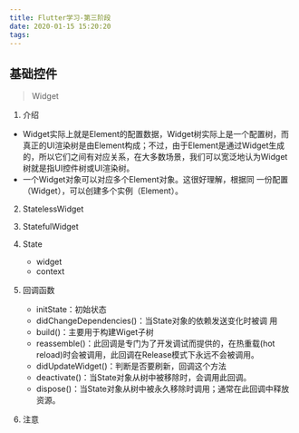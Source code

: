 ```yaml
---
title: Flutter学习-第三阶段
date: 2020-01-15 15:20:20
tags:
---
```

<h2>基础控件</h2>

>Widget

1. 介绍
 * Widget实际上就是Element的配置数据，Widget树实际上是一个配置树，而真正的UI渲染树是由Element构成；不过，由于Element是通过Widget生成的，所以它们之间有对应关系，在大多数场景，我们可以宽泛地认为Widget树就是指UI控件树或UI渲染树。
 * 一个Widget对象可以对应多个Element对象。这很好理解，根据同	一份配置（Widget），可以创建多个实例（Element）。

2. StatelessWidget

3. StatefulWidget

4. State
	* widget  
	* context

5. 回调函数
	* initState：初始状态
	* didChangeDependencies()：当State对象的依赖发送变化时被调
用
	* build()：主要用于构建Wiget子树
	* reassemble()：此回调是专门为了开发调试而提供的，在热重载(hot reload)时会被调用，此回调在Release模式下永远不会被调用。
	* didUpdateWidget()：判断是否要刷新，回调这个方法
	* deactivate()：当State对象从树中被移除时，会调用此回调。
	* dispose()：当State对象从树中被永久移除时调用；通常在此回调中释放资源。

6. 注意

